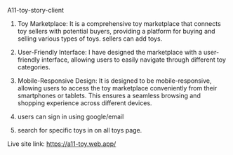 A11-toy-story-client

1. Toy Marketplace: It is a comprehensive toy marketplace that connects toy sellers with potential buyers, providing a platform for buying and selling various types of toys. sellers can add toys.

2. User-Friendly Interface: I have designed the marketplace with a user-friendly interface, allowing users to easily navigate through different toy categories.

3. Mobile-Responsive Design: It is designed to be mobile-responsive, allowing users to access the toy marketplace conveniently from their smartphones or tablets. This ensures a seamless browsing and shopping experience across different devices.

4. users can sign in using google/email

5. search for specific toys in on all toys page.

Live site link: https://a11-toy.web.app/
